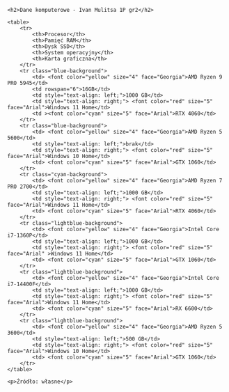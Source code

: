 <!DOCTYPE html>
<html lang="pl">
<head>
    <meta charset="UTF-8">
    <meta name="viewport" content="width=device-width, initial-scale=1.0">
    <title>Dane Komputerowe</title>
    <style>
        table {
            width: 100%;
            border-collapse: collapse;
            font-family: Arial, sans-serif;
        }
        th, td {
            border: 2px solid black;
            text-align: center;
            padding: 10px;
        }
        th {
            background-color: #4C6EF5;
            color: white;
        }
        .yellow-text {
            color: yellow;
        }
        .cyan-text {
            color: cyan;
        }
        .red-text {
            color: red;
        }
        .blue-background {
            background-color: #CFE9FF;
        }
        .cyan-background {
            background-color: #CCF2F4;
        }
        .yellow-background {
            background-color: #F3F0B3;
        }
        .lightblue-background {
            background-color: #DAE8FC;
        }
    </style>
</head>
<body>

    <h2>Dane komputerowe - Ivan Mulitsa 1P gr2</h2>

    <table>
        <tr>
            <th>Procesor</th>
            <th>Pamięć RAM</th>
            <th>Dysk SSD</th>
            <th>System operacyjny</th>
            <th>Karta graficzna</th>
        </tr>
        <tr class="blue-background">
            <td> <font color="yellow" size="4" face="Georgia">AMD Ryzen 9 PRO 5945</td>
            <td rowspan="6">16GB</td>
            <td style="text-align: left;">1000 GB</td>
            <td style="text-align: right;"> <font color="red" size="5" face="Arial">Windows 11 Home</td>
            <td ><font color="cyan" size="5" face="Arial">RTX 4060</td>
        </tr>
        <tr class="blue-background">
            <td> <font color="yellow" size="4" face="Georgia">AMD Ryzen 5 5600</td>
            <td style="text-align: left;">brak</td>
            <td style="text-align: right;"> <font color="red" size="5" face="Arial">Windows 10 Home</td>
            <td> <font color="cyan" size="5" face="Arial">GTX 1060</td>
        </tr>
        <tr class="cyan-background">
            <td> <font color="yellow" size="4" face="Georgia">AMD Ryzen 7 PRO 2700</td>
            <td style="text-align: left;">1000 GB</td>
            <td style="text-align: right;"> <font color="red" size="5" face="Arial">Windows 11 Home</td>
            <td> <font color="cyan" size="5" face="Arial">RTX 4060</td>
        </tr>
        <tr class="lightblue-background">
            <td> <font color="yellow" size="4" face="Georgia">Intel Core i7-1360P</td>
            <td style="text-align: left;">1000 GB</td>
            <td style="text-align: right;"> <font color="red" size="5" face="Arial" >Windows 11 Home</td>
            <td> <font color="cyan" size="5" face="Arial">GTX 1060</td>
        </tr>
        <tr class="lightblue-background">
            <td> <font color="yellow" size="4" face="Georgia">Intel Core i7-14400F</td>
            <td style="text-align: left;">1000 GB</td>
            <td style="text-align: right;"> <font color="red" size="5" face="Arial">Windows 11 Home</td>
            <td> <font color="cyan" size="5" face="Arial">RX 6600</td>
        </tr>
        <tr class="lightblue-background">
            <td> <font color="yellow" size="4" face="Georgia">AMD Ryzen 5 3600</td>
            <td style="text-align: left;">500 GB</td>
            <td style="text-align: right;"> <font color="red" size="5" face="Arial">Windows 10 Home</td>
            <td> <font color="cyan" size="5" face="Arial">GTX 1060</td>
        </tr>
    </table>

    <p>Źródło: własne</p>

</body>
</html>
